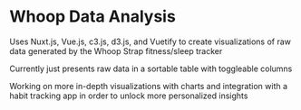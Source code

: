 # Whoop Data Analysis

Uses Nuxt.js, Vue.js, c3.js, d3.js, and Vuetify to create visualizations of raw data generated by the Whoop Strap fitness/sleep tracker

Currently just presents raw data in a sortable table with toggleable columns

Working on more in-depth visualizations with charts and integration with a habit tracking app in order to unlock more personalized insights
